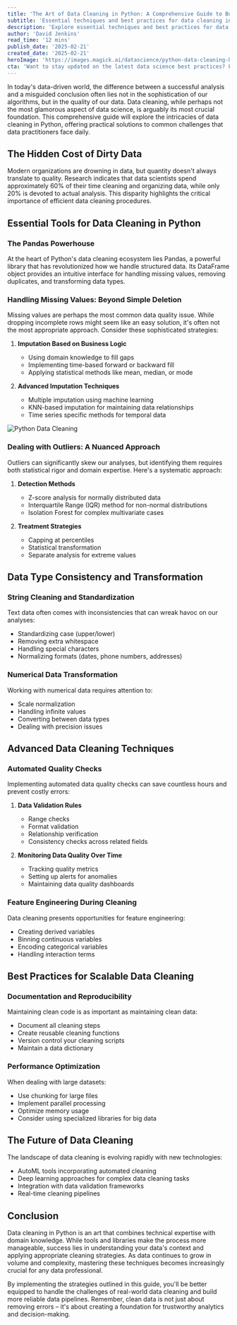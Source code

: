 ```yaml
---
title: 'The Art of Data Cleaning in Python: A Comprehensive Guide to Building Reliable Datasets'
subtitle: 'Essential techniques and best practices for data cleaning in Python'
description: 'Explore essential techniques and best practices for data cleaning in Python. From handling missing values and outliers to Automated Quality Checks, learn how to build reliable datasets.'
author: 'David Jenkins'
read_time: '12 mins'
publish_date: '2025-02-21'
created_date: '2025-02-21'
heroImage: 'https://images.magick.ai/datascience/python-data-cleaning-hero.jpg'
cta: 'Want to stay updated on the latest data science best practices? Follow us on LinkedIn for more expert insights on data cleaning, analysis, and Python programming techniques!'
---
```


In today's data-driven world, the difference between a successful analysis and a misguided conclusion often lies not in the sophistication of our algorithms, but in the quality of our data. Data cleaning, while perhaps not the most glamorous aspect of data science, is arguably its most crucial foundation. This comprehensive guide will explore the intricacies of data cleaning in Python, offering practical solutions to common challenges that data practitioners face daily.

## The Hidden Cost of Dirty Data

Modern organizations are drowning in data, but quantity doesn't always translate to quality. Research indicates that data scientists spend approximately 60% of their time cleaning and organizing data, while only 20% is devoted to actual analysis. This disparity highlights the critical importance of efficient data cleaning procedures.

## Essential Tools for Data Cleaning in Python

### The Pandas Powerhouse

At the heart of Python's data cleaning ecosystem lies Pandas, a powerful library that has revolutionized how we handle structured data. Its DataFrame object provides an intuitive interface for handling missing values, removing duplicates, and transforming data types.

### Handling Missing Values: Beyond Simple Deletion

Missing values are perhaps the most common data quality issue. While dropping incomplete rows might seem like an easy solution, it's often not the most appropriate approach. Consider these sophisticated strategies:

1. **Imputation Based on Business Logic**
   - Using domain knowledge to fill gaps
   - Implementing time-based forward or backward fill
   - Applying statistical methods like mean, median, or mode

2. **Advanced Imputation Techniques**
   - Multiple imputation using machine learning
   - KNN-based imputation for maintaining data relationships
   - Time series specific methods for temporal data

![Python Data Cleaning](https://i.magick.ai/PIXE/1748206181200_magick_img.webp)

### Dealing with Outliers: A Nuanced Approach

Outliers can significantly skew our analyses, but identifying them requires both statistical rigor and domain expertise. Here's a systematic approach:

1. **Detection Methods**
   - Z-score analysis for normally distributed data
   - Interquartile Range (IQR) method for non-normal distributions
   - Isolation Forest for complex multivariate cases

2. **Treatment Strategies**
   - Capping at percentiles
   - Statistical transformation
   - Separate analysis for extreme values

## Data Type Consistency and Transformation

### String Cleaning and Standardization

Text data often comes with inconsistencies that can wreak havoc on our analyses:
- Standardizing case (upper/lower)
- Removing extra whitespace
- Handling special characters
- Normalizing formats (dates, phone numbers, addresses)

### Numerical Data Transformation

Working with numerical data requires attention to:
- Scale normalization
- Handling infinite values
- Converting between data types
- Dealing with precision issues

## Advanced Data Cleaning Techniques

### Automated Quality Checks

Implementing automated data quality checks can save countless hours and prevent costly errors:

1. **Data Validation Rules**
   - Range checks
   - Format validation
   - Relationship verification
   - Consistency checks across related fields

2. **Monitoring Data Quality Over Time**
   - Tracking quality metrics
   - Setting up alerts for anomalies
   - Maintaining data quality dashboards

### Feature Engineering During Cleaning

Data cleaning presents opportunities for feature engineering:
- Creating derived variables
- Binning continuous variables
- Encoding categorical variables
- Handling interaction terms

## Best Practices for Scalable Data Cleaning

### Documentation and Reproducibility

Maintaining clean code is as important as maintaining clean data:
- Document all cleaning steps
- Create reusable cleaning functions
- Version control your cleaning scripts
- Maintain a data dictionary

### Performance Optimization

When dealing with large datasets:
- Use chunking for large files
- Implement parallel processing
- Optimize memory usage
- Consider using specialized libraries for big data

## The Future of Data Cleaning

The landscape of data cleaning is evolving rapidly with new technologies:
- AutoML tools incorporating automated cleaning
- Deep learning approaches for complex data cleaning tasks
- Integration with data validation frameworks
- Real-time cleaning pipelines

## Conclusion

Data cleaning in Python is an art that combines technical expertise with domain knowledge. While tools and libraries make the process more manageable, success lies in understanding your data's context and applying appropriate cleaning strategies. As data continues to grow in volume and complexity, mastering these techniques becomes increasingly crucial for any data professional.

By implementing the strategies outlined in this guide, you'll be better equipped to handle the challenges of real-world data cleaning and build more reliable data pipelines. Remember, clean data is not just about removing errors – it's about creating a foundation for trustworthy analytics and decision-making.